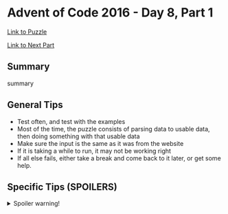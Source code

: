 # Advent of Code 2016 - Day 8, Part 1

[Link to Puzzle](https://adventofcode.com/2016/day/8)

[Link to Next Part](https://github.com/CodingAP/unofficial-aoc-syllabus/blob/main/years/2016/day8/part2.md)

## Summary
summary

## General Tips
- Test often, and test with the examples
- Most of the time, the puzzle consists of parsing data to usable data, then doing something with that usable data
- Make sure the input is the same as it was from the website
- If it is taking a while to run, it may not be working right
- If all else fails, either take a break and come back to it later, or get some help.

## Specific Tips (SPOILERS)
<details> <summary>Spoiler warning!</summary>

specific tips

</details>
